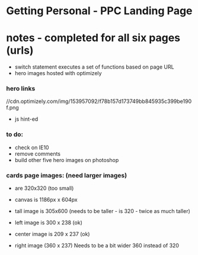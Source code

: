 # Getting Personal - PPC Landing Page

# notes - completed for all six pages (urls)

- switch statement executes a set of functions based on page URL
- hero images hosted with optimizely





### hero links
//cdn.optimizely.com/img/153957092/f78b157d173749bb845935c399be190f.png

- js hint-ed


### to do:
- check on IE10
- remove comments
- build other five hero images on photoshop


### cards page images:  (need larger images)
- are 320x320 (too small)

- canvas is 1186px x 604px

- tall image is 305x600    (needs to be taller - is 320 - twice as much taller)
- left image is 300 x 238 (ok)
- center image is 209 x 237 (ok)
- right image (360 x 237)  Needs to be a bit wider  360 instead of 320

